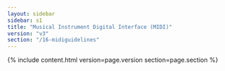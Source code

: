 ```yaml
---
layout: sidebar
sidebar: s1
title: "Musical Instrument Digital Interface (MIDI)"
version: "v3"
section: "/16-midiguidelines"
---
```

{% include content.html version=page.version section=page.section %}